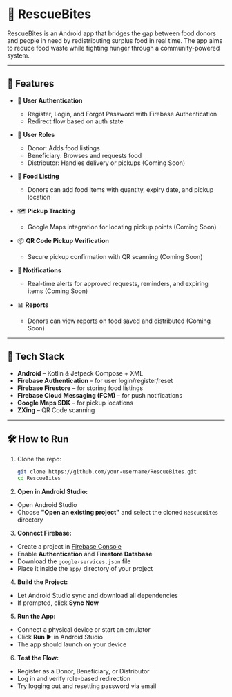 # 🥗 RescueBites

RescueBites is an Android app that bridges the gap between food donors and people in need by redistributing surplus food in real time. The app aims to reduce food waste while fighting hunger through a community-powered system.

---

## 📱 Features

- 🔐 **User Authentication**
  - Register, Login, and Forgot Password with Firebase Authentication
  - Redirect flow based on auth state

- 👥 **User Roles**
  - Donor: Adds food listings
  - Beneficiary: Browses and requests food
  - Distributor: Handles delivery or pickups (Coming Soon)

- 🧾 **Food Listing**
  - Donors can add food items with quantity, expiry date, and pickup location

- 🗺️ **Pickup Tracking**
  - Google Maps integration for locating pickup points (Coming Soon)

- 📦 **QR Code Pickup Verification**
  - Secure pickup confirmation with QR scanning (Coming Soon)

- 🔔 **Notifications**
  - Real-time alerts for approved requests, reminders, and expiring items (Coming Soon)

- 📊 **Reports**
  - Donors can view reports on food saved and distributed (Coming Soon)

---

## 🚀 Tech Stack

- **Android** – Kotlin & Jetpack Compose + XML
- **Firebase Authentication** – for user login/register/reset
- **Firebase Firestore** – for storing food listings
- **Firebase Cloud Messaging (FCM)** – for push notifications
- **Google Maps SDK** – for pickup locations
- **ZXing** – QR Code scanning

---

## 🛠️ How to Run

1. Clone the repo:

   ```bash
   git clone https://github.com/your-username/RescueBites.git
   cd RescueBites
   ```
2. **Open in Android Studio:**

  - Open Android Studio
  - Choose **"Open an existing project"** and select the cloned `RescueBites` directory

3. **Connect Firebase:**

  - Create a project in [Firebase Console](https://console.firebase.google.com/)
  - Enable **Authentication** and **Firestore Database**
  - Download the `google-services.json` file
  - Place it inside the `app/` directory of your project

4. **Build the Project:**

  - Let Android Studio sync and download all dependencies
  - If prompted, click **Sync Now**

5. **Run the App:**

  - Connect a physical device or start an emulator
  - Click **Run ▶️** in Android Studio
  - The app should launch on your device

6. **Test the Flow:**

  - Register as a Donor, Beneficiary, or Distributor
  - Log in and verify role-based redirection
  - Try logging out and resetting password via email
